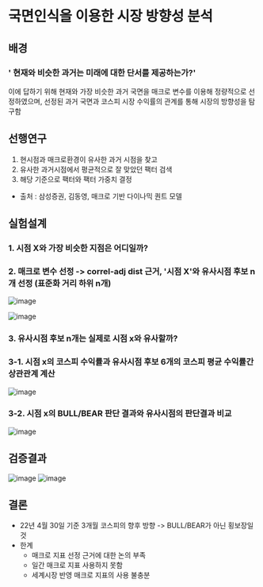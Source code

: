 # 국면인식을 이용한 시장 방향성 분석
## 배경

### ' 현재와 비슷한 과거는 미래에 대한 단서를 제공하는가?'

이에 답하기 위해 현재와 가장 비슷한 과거 국면을 매크로 변수를 이용해 정량적으로 선정하였으며,
선정된 과거 국면과 코스피 시장 수익률의 관계를 통해 시장의 방향성을 탐구함

## 선행연구
1. 현시점과 매크로환경이 유사한 과거 시점을 찾고
2. 유사한 과거시점에서 평균적으로 잘 맞았던 팩터 검색
3. 해당 기준으로 팩터와 팩터 가중치 결정
- 출처 : 삼성증권, 김동영, 매크로 기반 다이나믹 퀀트 모델

## 실험설계
### 1. 시점 X와 가장 비슷한 지점은 어디일까?
### 2. 매크로 변수 선정 -> correl-adj dist 근거, '시점 X'와 유사시점 후보 n개 선정 (표준화 거리 하위 n개)
  ![image](https://user-images.githubusercontent.com/69777594/231328562-869680d3-6996-411c-9a7d-204b2d337440.png)

   ![image](https://user-images.githubusercontent.com/69777594/231329196-203c022b-a157-46ba-b713-0d2e07bb08de.png)

### 3. 유사시점 후보 n개는 실제로 시점 x와 유사할까?

### 3-1. 시점 x의 코스피 수익률과 유사시점 후보 6개의 코스피 평균 수익률간 상관관계 계산
  ![image](https://user-images.githubusercontent.com/69777594/231329234-722ea5fa-88c3-4d24-987f-681ad1c284c6.png)

### 3-2. 시점 x의 BULL/BEAR 판단 결과와 유사시점의 판단결과 비교
  ![image](https://user-images.githubusercontent.com/69777594/231329291-db674247-ec84-45ef-9cf8-78e3f8a92aa2.png)

## 검증결과
  ![image](https://user-images.githubusercontent.com/69777594/231329437-66aec482-93b9-42eb-a50d-37030b71853c.png)
  ![image](https://user-images.githubusercontent.com/69777594/231329460-0611a53b-8676-4325-89c9-9704e1d0e1c9.png)

## 결론
+ 22년 4월 30일 기준 3개월 코스피의 향후 방향 -> BULL/BEAR가 아닌 횡보장일 것
+ 한계
  + 매크로 지표 선정 근거에 대한 논의 부족
  + 일간 매크로 지표 사용하지 못함
  + 세계시장 반영 매크로 지표의 사용 불충분
